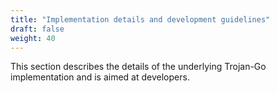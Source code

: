```yaml
---
title: "Implementation details and development guidelines"
draft: false
weight: 40
---
```


This section describes the details of the underlying Trojan-Go implementation and is aimed at developers.
